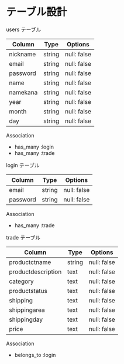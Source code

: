 # テーブル設計

  users テーブル

| Column       | Type   | Options     |
| ------------ | ------ | ----------- |
| nickname     | string | null: false |
| email        | string | null: false |
| password     | string | null: false |
| name         | string | null: false |
| namekana     | string | null: false |
| year         | string | null: false |
| month        | string | null: false |
| day          | string | null: false |

Association

- has_many :login
- has_many :trade

 login テーブル

| Column   | Type   | Options     |
| -------- | ------ | ----------- |
| email    | string | null: false |
| password | string | null: false |

Association

- has_many :trade

 trade テーブル

| Column             | Type   | Options     |
| ------------------ | ------ | ----------- |
| productctname      | string | null: false |
| productdescription | text   | null: false |
| category           | text   | null: false |
| productstatus      | text   | null: false |
| shipping           | text   | null: false |
| shippingarea       | text   | null: false |
| shippingday        | text   | null: false |
| price              | text   | null: false |

Association

- belongs_to :login